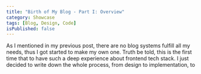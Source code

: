 ```yaml
---
title: "Birth of My Blog - Part I: Overview"
category: Showcase
tags: [Blog, Design, Code]
isPublished: false
---
```


As I mentioned in my previous post, there are no blog systems fulfill all my
needs, thus I got started to make my own one. Truth be told, this is the first
time that to have such a deep experience about frontend tech stack. I just
decided to write down the whole process, from design to implementation, to 
